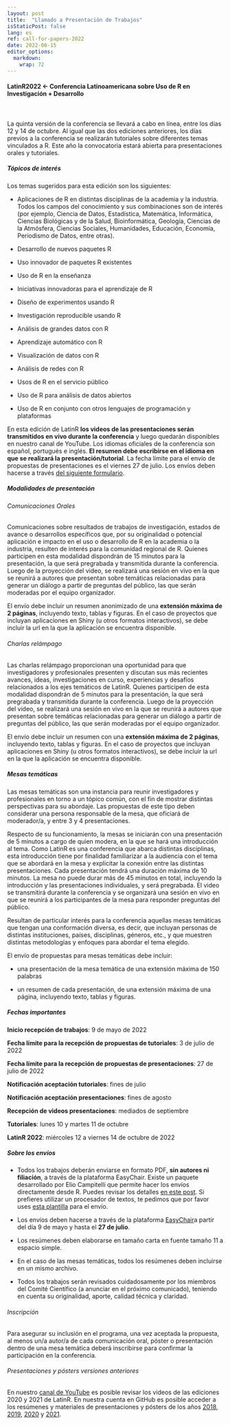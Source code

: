 ```yaml
---
layout: post
title:  "Llamado a Presentación de Trabajos"
isStaticPost: false
lang: es
ref: call-for-papers-2022
date: 2022-06-15
editor_options: 
  markdown: 
    wrap: 72
---
```


#### LatinR2022 \<- Conferencia Latinoamericana sobre Uso de R en Investigación + Desarrollo

<br> <br> La quinta versión de la conferencia se llevará a cabo en
línea, entre los días 12 y 14 de octubre. Al igual que las dos ediciones
anteriores, los días previos a la conferencia se realizarán tutoriales
sobre diferentes temas vinculados a R. Este año la convocatoria estará
abierta para presentaciones orales y tutoriales.

##### Tópicos de interés

Los temas sugeridos para esta edición son los siguientes:

-   Aplicaciones de R en distintas disciplinas de la academia y la
    industria. Todos los campos del conocimiento y sus combinaciones son
    de interés (por ejemplo, Ciencia de Datos, Estadística, Matemática,
    Informática, Ciencias Biológicas y de la Salud, Bioinformática,
    Geología, Ciencias de la Atmósfera, Ciencias Sociales, Humanidades,
    Educación, Economía, Periodismo de Datos, entre otras).

-   Desarrollo de nuevos paquetes R

-   Uso innovador de paquetes R existentes

-   Uso de R en la enseñanza

-   Iniciativas innovadoras para el aprendizaje de R

-   Diseño de experimentos usando R

-   Investigación reproducible usando R

-   Análisis de grandes datos con R

-   Aprendizaje automático con R

-   Visualización de datos con R

-   Análisis de redes con R

-   Usos de R en el servicio público

-   Uso de R para análisis de datos abiertos

-   Uso de R en conjunto con otros lenguajes de programación y
    plataformas

En esta edición de LatinR **los videos de las presentaciones serán
transmitidos en vivo durante la conferencia** y luego quedarán
disponibles en nuestro canal de YouTube. Los idiomas oficiales de la
conferencia son español, portugués e inglés. **El resumen debe
escribirse en el idioma en que se realizará la presentación/tutorial**.
La fecha límite para el envío de propuestas de presentaciones es el
viernes 27 de julio. Los envíos deben hacerse a través [del siguiente
formulario](https://easychair.org/conferences/?conf=latinr2022).

##### Modalidades de presentación

###### Comunicaciones Orales

Comunicaciones sobre resultados de trabajos de investigación, estados de
avance o desarrollos específicos que, por su originalidad o potencial
aplicación e impacto en el uso o desarrollo de R en la academia o la
industria, resulten de interés para la comunidad regional de R. Quienes
participen en esta modalidad dispondrán de 15 minutos para la
presentación, la que será pregrabada y transmitida durante la
conferencia. Luego de la proyección del video, se realizará una sesión
en vivo en la que se reunirá a autores que presentan sobre temáticas
relacionadas para generar un diálogo a partir de preguntas del público,
las que serán moderadas por el equipo organizador. 

El envío debe incluir un resumen anonimizado de una **extensión máxima
de 2 páginas**, incluyendo texto, tablas y figuras. En el caso de
proyectos que incluyan aplicaciones en Shiny (u otros formatos
interactivos), se debe incluir la url en la que la aplicación se
encuentra disponible.

###### Charlas relámpago

Las charlas relámpago proporcionan una oportunidad para que
investigadores y profesionales presenten y discutan sus más recientes
avances, ideas, investigaciones en curso, experiencias y desafíos
relacionados a los ejes temáticos de LatinR. Quienes participen de esta
modalidad dispondrán de 5 minutos para la presentación, la que será
pregrabada y transmitida durante la conferencia. Luego de la proyección
del video, se realizará una sesión en vivo en la que se reunirá a
autores que presentan sobre temáticas relacionadas para generar un
diálogo a partir de preguntas del público, las que serán moderadas por
el equipo organizador. 

El envío debe incluir un resumen con una **extensión máxima de 2
páginas**, incluyendo texto, tablas y figuras. En el caso de proyectos
que incluyan aplicaciones en Shiny (u otros formatos interactivos), se
debe incluir la url en la que la aplicación se encuentra disponible.

##### Mesas temáticas

Las mesas temáticas son una instancia para reunir investigadores y
profesionales en torno a un tópico común, con el fin de mostrar
distintas perspectivas para su abordaje. Las propuestas de este tipo
deben considerar una persona responsable de la mesa, que oficiará de
moderador/a, y entre 3 y 4 presentaciones.

Respecto de su funcionamiento, la mesas se iniciarán con una
presentación de 5 minutos a cargo de quien modera, en la que se hará una
introducción al tema. Como LatinR es una conferencia que abarca
distintas disciplinas, esta introducción tiene por finalidad
familiarizar a la audiencia con el tema que se abordará en la mesa y
explicitar la conexión entre las distintas presentaciones. Cada
presentación tendrá una duración máxima de 10 minutos. La mesa no puede
durar más de 45 minutos en total, incluyendo la introducción y las
presentaciones individuales, y será pregrabada. El video se transmitirá
durante la conferencia y se organizará una sesión en vivo en que se
reunirá a los participantes de la mesa para responder preguntas del
público.

Resultan de particular interés para la conferencia aquellas mesas
temáticas que tengan una conformación diversa, es decir, que incluyan
personas de distintas instituciones, países, disciplinas, géneros, etc.,
y que muestren distintas metodologías y enfoques para abordar el tema
elegido.

El envío de propuestas para mesas temáticas debe incluir:

-   una presentación de la mesa temática de una extensión máxima de 150
    palabras

-   un resumen de cada presentación, de una extensión máxima de una
    página, incluyendo texto, tablas y figuras.

##### Fechas importantes

**Inicio recepción de trabajos**: 9 de mayo de 2022

**Fecha límite para la recepción de propuestas de tutoriales**: 3 de
julio de 2022

**Fecha límite para la recepción de propuestas de presentaciones**: 27
de julio de 2022

**Notificación aceptación tutoriales**: fines de julio

**Notificación aceptación presentaciones**: fines de agosto

**Recepción de videos presentaciones**: mediados de septiembre

**Tutoriales**: lunes 10 y martes 11 de octubre

**LatinR 2022**: miércoles 12 a viernes 14 de octubre de 2022

##### Sobre los envíos

-   Todos los trabajos deberán enviarse en formato PDF, **sin autores ni
    filiación**, a través de la plataforma EasyChair. Existe un paquete
    desarrollado por Elio Campitelli que permite hacer los envíos
    directamente desde R. Puedes revisar los detalles [en este
    post](https://latinr.org/blog/es/2020-03-03-paquete-latinr.html). Si prefieres
    utilizar un procesador de textos, te pedimos que por favor uses
    [esta
    plantilla](https://docs.google.com/document/d/1KrPbi2AR5Rcq5fKMkC_yK_9gpez4Fmtz/edit?usp=sharing&ouid=107644076848762167027&rtpof=true&sd=true)
    para el envío. 

-   Los envíos deben hacerse a través de la plataforma
    [EasyChair](https://easychair.org/conferences/?conf=latinr2022)a
    partir del día 9 de mayo y hasta el **27 de julio**. 

-   Los resúmenes deben elaborarse en tamaño carta en fuente tamaño 11 a
    espacio simple. 

-   En el caso de las mesas temáticas, todos los resúmenes deben
    incluirse en un mismo archivo. 

-   Todos los trabajos serán revisados cuidadosamente por los miembros
    del Comité Científico (a anunciar en el próximo comunicado),
    teniendo en cuenta su originalidad, aporte, calidad técnica y
    claridad.

###### Inscripción

Para asegurar su inclusión en el programa, una vez aceptada la
propuesta, al menos un/a autor/a de cada comunicación oral, póster o
presentación dentro de una mesa temática deberá inscribirse para
confirmar la participación en la conferencia.

###### Presentaciones y pósters versiones anteriores

En nuestro [canal de YouTube](http://youtube.com/latinr) es posible
revisar los videos de las ediciones 2020 y 2021 de LatinR. En nuestra
cuenta en GitHub es posible acceder a los resúmenes y materiales de
presentaciones y pósters de los años
[2018](https://github.com/LatinR/presentaciones-LatinR2018),
[2019](https://github.com/LatinR/presentaciones-LatinR2019),
[2020](https://github.com/LatinR/presentaciones-LatinR2020) y
[2021](https://github.com/LatinR/presentaciones-LatinR2021).
